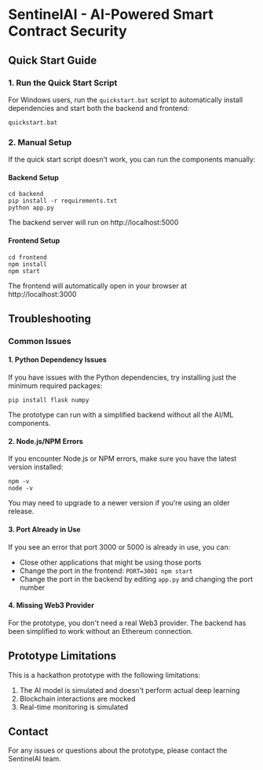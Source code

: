 # SentinelAI - AI-Powered Smart Contract Security

## Quick Start Guide

### 1. Run the Quick Start Script

For Windows users, run the `quickstart.bat` script to automatically install dependencies and start both the backend and frontend:

```
quickstart.bat
```

### 2. Manual Setup

If the quick start script doesn't work, you can run the components manually:

#### Backend Setup

```
cd backend
pip install -r requirements.txt
python app.py
```

The backend server will run on http://localhost:5000

#### Frontend Setup

```
cd frontend
npm install
npm start
```

The frontend will automatically open in your browser at http://localhost:3000

## Troubleshooting

### Common Issues

#### 1. Python Dependency Issues

If you have issues with the Python dependencies, try installing just the minimum required packages:

```
pip install flask numpy
```

The prototype can run with a simplified backend without all the AI/ML components.

#### 2. Node.js/NPM Errors

If you encounter Node.js or NPM errors, make sure you have the latest version installed:

```
npm -v
node -v
```

You may need to upgrade to a newer version if you're using an older release.

#### 3. Port Already in Use

If you see an error that port 3000 or 5000 is already in use, you can:

- Close other applications that might be using those ports
- Change the port in the frontend: `PORT=3001 npm start`
- Change the port in the backend by editing `app.py` and changing the port number

#### 4. Missing Web3 Provider

For the prototype, you don't need a real Web3 provider. The backend has been simplified to work without an Ethereum connection.

## Prototype Limitations

This is a hackathon prototype with the following limitations:

1. The AI model is simulated and doesn't perform actual deep learning
2. Blockchain interactions are mocked
3. Real-time monitoring is simulated

## Contact

For any issues or questions about the prototype, please contact the SentinelAI team.
